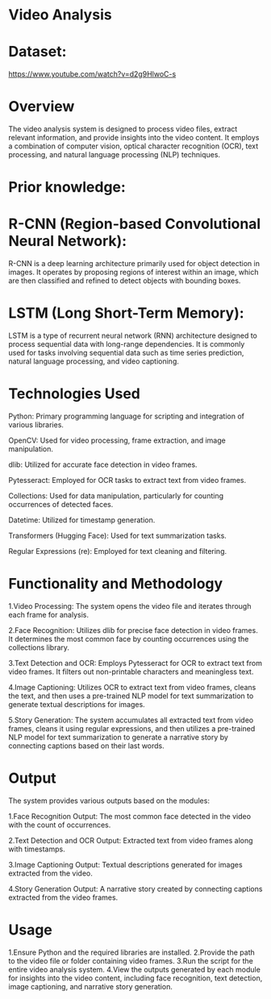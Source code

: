 # Video Analysis
# Dataset:
https://www.youtube.com/watch?v=d2g9HlwoC-s


# Overview 
The video analysis system is designed to process video files, extract relevant information, and provide insights into the video content. It employs a combination of computer vision, optical character recognition (OCR), text processing, and natural language processing (NLP) techniques.

# Prior knowledge:

# R-CNN (Region-based Convolutional Neural Network):

R-CNN is a deep learning architecture primarily used for object detection in images.
It operates by proposing regions of interest within an image, which are then classified and refined to detect objects with bounding boxes.

# LSTM (Long Short-Term Memory):

LSTM is a type of recurrent neural network (RNN) architecture designed to process sequential data with long-range dependencies.
It is commonly used for tasks involving sequential data such as time series prediction, natural language processing, and video captioning.

# Technologies Used
Python: Primary programming language for scripting and integration of various libraries.

OpenCV: Used for video processing, frame extraction, and image manipulation.

dlib: Utilized for accurate face detection in video frames.

Pytesseract: Employed for OCR tasks to extract text from video frames.

Collections: Used for data manipulation, particularly for counting occurrences of detected faces.

Datetime: Utilized for timestamp generation.

Transformers (Hugging Face): Used for text summarization tasks.

Regular Expressions (re): Employed for text cleaning and filtering.

# Functionality and Methodology
1.Video Processing: The system opens the video file and iterates through each frame for analysis.

2.Face Recognition: Utilizes dlib for precise face detection in video frames. It determines the most common face by counting occurrences using the collections library.

3.Text Detection and OCR: Employs Pytesseract for OCR to extract text from video frames. It filters out non-printable characters and meaningless text.

4.Image Captioning: Utilizes OCR to extract text from video frames, cleans the text, and then uses a pre-trained NLP model for text summarization to generate textual descriptions for images.

5.Story Generation: The system accumulates all extracted text from video frames, cleans it using regular expressions, and then utilizes a pre-trained NLP model for text summarization to generate a narrative story by connecting captions based on their last words.

# Output
The system provides various outputs based on the modules:

1.Face Recognition Output: The most common face detected in the video with the count of occurrences.

2.Text Detection and OCR Output: Extracted text from video frames along with timestamps.

3.Image Captioning Output: Textual descriptions generated for images extracted from the video.

4.Story Generation Output: A narrative story created by connecting captions extracted from the video frames.

# Usage
1.Ensure Python and the required libraries are installed.
2.Provide the path to the video file or folder containing video frames.
3.Run the script for the entire video analysis system.
4.View the outputs generated by each module for insights into the video content, including face recognition, text detection, image captioning, and narrative story generation.






